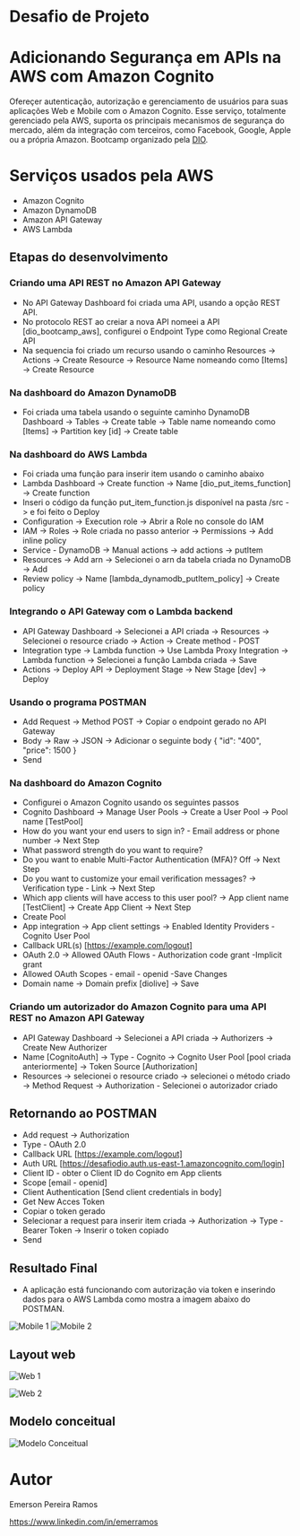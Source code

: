 # Desafio de Projeto

# Adicionando Segurança em APIs na AWS com Amazon Cognito

Ofereçer autenticação, autorização e gerenciamento de usuários para suas aplicações Web e Mobile com o Amazon Cognito. Esse serviço, totalmente gerenciado pela AWS, suporta os principais mecanismos de segurança do mercado, além da integração com terceiros, como Facebook, Google, Apple ou a própria Amazon. Bootcamp organizado pela [DIO](https://web.dio.me "Site da DIO").

# Serviços usados pela AWS
- Amazon Cognito
- Amazon DynamoDB
- Amazon API Gateway
- AWS Lambda

## Etapas do desenvolvimento
### Criando uma API REST no Amazon API Gateway

  - No API Gateway Dashboard foi criada uma API, usando a opção REST API.
  - No protocolo REST ao creiar a nova API nomeei a API [dio_bootcamp_aws], configurei o Endpoint Type como Regional Create API
  - Na sequencia foi criado um recurso usando o caminho Resources -> Actions -> Create Resource -> Resource Name nomeando como [Items] -> Create Resource
  
### Na dashboard do Amazon DynamoDB

  - Foi criada uma tabela usando o seguinte caminho DynamoDB Dashboard -> Tables -> Create table -> Table name nomeando como [Items] -> Partition key [id] -> Create table
  
### Na dashboard do AWS Lambda

  - Foi criada uma função para inserir item usando o caminho abaixo
  - Lambda Dashboard -> Create function -> Name [dio_put_items_function] -> Create function
  - Inseri o código da função put_item_function.js disponível na pasta /src -> e foi feito o Deploy
  - Configuration -> Execution role -> Abrir a Role no console do IAM
  - IAM -> Roles -> Role criada no passo anterior -> Permissions -> Add inline policy
  - Service - DynamoDB -> Manual actions -> add actions -> putItem
  - Resources -> Add arn -> Selecionei o arn da tabela criada no DynamoDB -> Add
  - Review policy -> Name [lambda_dynamodb_putItem_policy] -> Create policy
  
### Integrando o API Gateway com o Lambda backend

  - API Gateway Dashboard -> Selecionei a API criada -> Resources -> Selecionei o resource criado -> Action -> Create method - POST
  - Integration type -> Lambda function -> Use Lambda Proxy Integration -> Lambda function -> Selecionei a função Lambda criada -> Save
  - Actions -> Deploy API -> Deployment Stage -> New Stage [dev] -> Deploy
  
### Usando o programa POSTMAN

  - Add Request -> Method POST -> Copiar o endpoint gerado no API Gateway
  - Body -> Raw -> JSON -> Adicionar o seguinte body
{
  "id": "400",
  "price": 1500
}
  - Send
  
### Na dashboard do Amazon Cognito

  - Configurei o Amazon Cognito usando os seguintes passos
  - Cognito Dashboard -> Manage User Pools -> Create a User Pool -> Pool name [TestPool]
  - How do you want your end users to sign in? - Email address or phone number -> Next Step
  - What password strength do you want to require?
  - Do you want to enable Multi-Factor Authentication (MFA)? Off -> Next Step
  - Do you want to customize your email verification messages? -> Verification type - Link -> Next Step
  - Which app clients will have access to this user pool? -> App client name [TestClient] -> Create App Client -> Next Step
  - Create Pool
  - App integration -> App client settings -> Enabled Identity Providers - Cognito User Pool
  - Callback URL(s) [https://example.com/logout]
  - OAuth 2.0 -> Allowed OAuth Flows - Authorization code grant -Implicit grant
  - Allowed OAuth Scopes - email - openid
  -Save Changes
  - Domain name -> Domain prefix [diolive] -> Save
  
### Criando um autorizador do Amazon Cognito para uma API REST no Amazon API Gateway

  - API Gateway Dashboard -> Selecionei a API criada -> Authorizers -> Create New Authorizer
  - Name [CognitoAuth] -> Type - Cognito -> Cognito User Pool [pool criada anteriormente] -> Token Source [Authorization]
  - Resources -> selecionei o resource criado -> selecionei o método criado -> Method Request -> Authorization - Selecionei o autorizador criado
  
## Retornando ao POSTMAN

  - Add request -> Authorization
  - Type - OAuth 2.0
  - Callback URL [https://example.com/logout]
  - Auth URL [https://desafiodio.auth.us-east-1.amazoncognito.com/login]
  - Client ID - obter o Client ID do Cognito em App clients
  - Scope [email - openid]
  - Client Authentication [Send client credentials in body]
  - Get New Acces Token
  - Copiar o token gerado
  - Selecionar a request para inserir item criada -> Authorization -> Type - Bearer Token -> Inserir o token copiado
  - Send
  
## Resultado Final

  - A aplicação está funcionando com autorização via token e inserindo dados para o AWS Lambda como mostra a imagem abaixo do POSTMAN.
  
  
![Mobile 1](https://github.com/acenelio/assets/raw/main/sds1/mobile1.png) ![Mobile 2](https://github.com/acenelio/assets/raw/main/sds1/mobile2.png)

## Layout web
![Web 1](https://github.com/acenelio/assets/raw/main/sds1/web1.png)

![Web 2](https://github.com/acenelio/assets/raw/main/sds1/web2.png)

## Modelo conceitual
![Modelo Conceitual](https://github.com/acenelio/assets/raw/main/sds1/modelo-conceitual.png)

# Autor

Emerson Pereira Ramos

https://www.linkedin.com/in/emerramos

